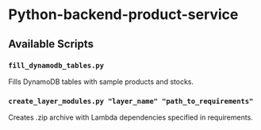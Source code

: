 # Python-backend-product-service

## Available Scripts

### `fill_dynamodb_tables.py`

Fills DynamoDB tables with sample products and stocks.

### `create_layer_modules.py "layer_name" "path_to_requirements"`

Creates .zip archive with Lambda dependencies specified in requirements.
